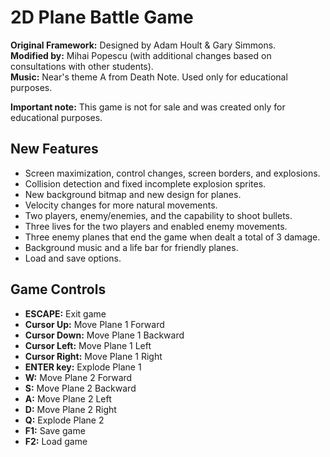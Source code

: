 # 2D Plane Battle Game

**Original Framework:** Designed by Adam Hoult & Gary Simmons.  
**Modified by:** Mihai Popescu (with additional changes based on consultations with other students).  
**Music:** Near's theme A from Death Note. Used only for educational purposes.

**Important note:** This game is not for sale and was created only for educational purposes.

## New Features

* Screen maximization, control changes, screen borders, and explosions.
* Collision detection and fixed incomplete explosion sprites.
* New background bitmap and new design for planes.
* Velocity changes for more natural movements.
* Two players, enemy/enemies, and the capability to shoot bullets.
* Three lives for the two players and enabled enemy movements.
* Three enemy planes that end the game when dealt a total of 3 damage.
* Background music and a life bar for friendly planes.
* Load and save options.

## Game Controls

* **ESCAPE:** Exit game
* **Cursor Up:** Move Plane 1 Forward
* **Cursor Down:** Move Plane 1 Backward
* **Cursor Left:** Move Plane 1 Left
* **Cursor Right:** Move Plane 1 Right
* **ENTER key:** Explode Plane 1
* **W:** Move Plane 2 Forward
* **S:** Move Plane 2 Backward
* **A:** Move Plane 2 Left
* **D:** Move Plane 2 Right
* **Q:** Explode Plane 2
* **F1:** Save game
* **F2:** Load game
